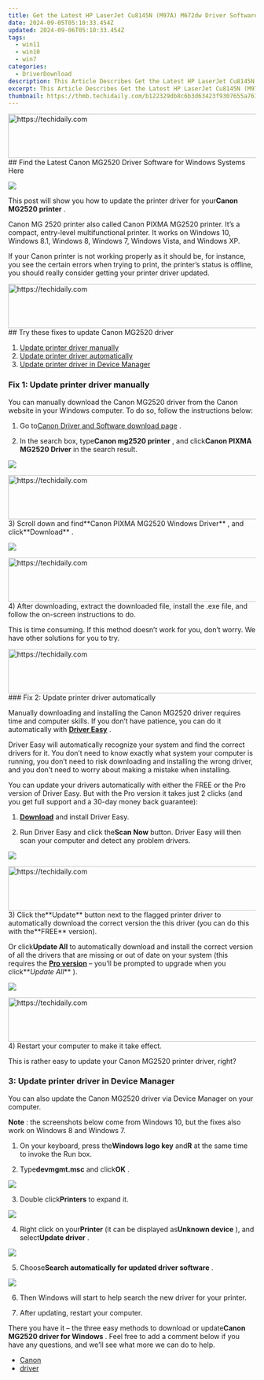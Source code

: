```yaml
---
title: Get the Latest HP LaserJet Cu8145N (M97A) M672dw Driver Software for Windows Computers
date: 2024-09-05T05:10:33.454Z
updated: 2024-09-06T05:10:33.454Z
tags:
  - win11
  - win10
  - win7
categories:
  - DriverDownload
description: This Article Describes Get the Latest HP LaserJet Cu8145N (M97A) M672dw Driver Software for Windows Computers
excerpt: This Article Describes Get the Latest HP LaserJet Cu8145N (M97A) M672dw Driver Software for Windows Computers
thumbnail: https://thmb.techidaily.com/b122329db8c6b3d63423f9307655a76116968c0c0abe05f97a8832ce02d38917.jpg
---
```


<!-- affiliate ads begin -->
<a href="https://aligracehair.sjv.io/c/5597632/1896560/19272" target="_top" id="1896560">
  <img src="//a.impactradius-go.com/display-ad/19272-1896560" border="0" alt="https://techidaily.com" width="728" height="90"/>
</a>
<img height="0" width="0" src="https://aligracehair.sjv.io/i/5597632/1896560/19272" style="position:absolute;visibility:hidden;" border="0" />
<!-- affiliate ads end -->
## Find the Latest Canon MG2520 Driver Software for Windows Systems Here

![](https://images.drivereasy.com/wp-content/uploads/2018/05/img_5afaa76122609.jpg)

 This post will show you how to update the printer driver for your**Canon MG2520 printer** .

 Canon MG 2520 printer also called Canon PIXMA MG2520 printer. It’s a compact, entry-level multifunctional printer. It works on Windows 10, Windows 8.1, Windows 8, Windows 7, Windows Vista, and Windows XP.

 If your Canon printer is not working properly as it should be, for instance, you see the certain errors when trying to print, the printer’s status is offline, you should really consider getting your printer driver updated.

<!-- affiliate ads begin -->
<a href="https://aligracehair.sjv.io/c/5597632/1997648/19272" target="_top" id="1997648">
  <img src="//a.impactradius-go.com/display-ad/19272-1997648" border="0" alt="https://techidaily.com" width="728" height="90"/>
</a>
<img height="0" width="0" src="https://aligracehair.sjv.io/i/5597632/1997648/19272" style="position:absolute;visibility:hidden;" border="0" />
<!-- affiliate ads end -->
## Try these fixes to update Canon MG2520 driver

1. [Update printer driver manually](https://tools.techidaily.com/drivereasy/download/)
2. [Update printer driver automatically](https://tools.techidaily.com/drivereasy/download/)
3. [Update printer driver in Device Manager](https://tools.techidaily.com/drivereasy/download/)

### Fix 1: Update printer driver manually

 You can manually download the Canon MG2520 driver from the Canon website in your Windows computer. To do so, follow the instructions below:

 1) Go to[Canon Driver and Software download page](https://www.canondriversoftware.com/) .

 2) In the search box, type**Canon mg2520 printer** , and click**Canon PIXMA MG2520 Driver** in the search result.

![](https://images.drivereasy.com/wp-content/uploads/2018/05/img_5afaa83e682e2.jpg)

<!-- affiliate ads begin -->
<a href="https://aligracehair.sjv.io/c/5597632/1902294/19272" target="_top" id="1902294">
  <img src="//a.impactradius-go.com/display-ad/19272-1902294" border="0" alt="https://techidaily.com" width="728" height="90"/>
</a>
<img height="0" width="0" src="https://aligracehair.sjv.io/i/5597632/1902294/19272" style="position:absolute;visibility:hidden;" border="0" />
<!-- affiliate ads end -->
 3) Scroll down and find**Canon PIXMA MG2520 Windows Driver** , and click**Download** .

![](https://images.drivereasy.com/wp-content/uploads/2018/05/img_5afaa88da4ca7.jpg)

<!-- affiliate ads begin -->
<a href="https://imp.i110150.net/c/5597632/924297/11305" target="_top" id="924297">
  <img src="//a.impactradius-go.com/display-ad/11305-924297" border="0" alt="https://techidaily.com" width="728" height="90"/>
</a>
<img height="0" width="0" src="https://imp.i110150.net/i/5597632/924297/11305" style="position:absolute;visibility:hidden;" border="0" />
<!-- affiliate ads end -->
 4) After downloading, extract the downloaded file, install the .exe file, and follow the on-screen instructions to do.

 This is time consuming. If this method doesn’t work for you, don’t worry. We have other solutions for you to try.

<!-- affiliate ads begin -->
<a href="https://aligracehair.sjv.io/c/5597632/1948909/19272" target="_top" id="1948909">
  <img src="//a.impactradius-go.com/display-ad/19272-1948909" border="0" alt="https://techidaily.com" width="728" height="90"/>
</a>
<img height="0" width="0" src="https://aligracehair.sjv.io/i/5597632/1948909/19272" style="position:absolute;visibility:hidden;" border="0" />
<!-- affiliate ads end -->
### Fix 2: Update printer driver automatically

 Manually downloading and installing the Canon MG2520 driver requires time and computer skills. If you don’t have patience, you can do it automatically with **[Driver Easy](https://tools.techidaily.com/drivereasy/download/)**  .

 Driver Easy will automatically recognize your system and find the correct drivers for it. You don’t need to know exactly what system your computer is running, you don’t need to risk downloading and installing the wrong driver, and you don’t need to worry about making a mistake when installing.

 You can update your drivers automatically with either the FREE or the Pro version of Driver Easy. But with the Pro version it takes just 2 clicks (and you get full support and a 30-day money back guarantee):

 1) **[Download](https://tools.techidaily.com/drivereasy/download/)**  and install Driver Easy.

 2) Run Driver Easy and click the**Scan Now** button. Driver Easy will then scan your computer and detect any problem drivers.

![](https://images.drivereasy.com/wp-content/uploads/2018/05/img_5afaaa3085ce8.png)

<!-- affiliate ads begin -->
<a href="https://aligracehair.sjv.io/c/5597632/1886003/19272" target="_top" id="1886003">
  <img src="//a.impactradius-go.com/display-ad/19272-1886003" border="0" alt="https://techidaily.com" width="728" height="90"/>
</a>
<img height="0" width="0" src="https://aligracehair.sjv.io/i/5597632/1886003/19272" style="position:absolute;visibility:hidden;" border="0" />
<!-- affiliate ads end -->
 3) Click the**Update** button next to the flagged printer driver to automatically download the correct version the this driver (you can do this with the**FREE** version).

 Or click**Update All** to automatically download and install the correct version of all the drivers that are missing or out of date on your system (this requires the **[Pro version](https://tools.techidaily.com/drivereasy/download/)**  – you’ll be prompted to upgrade when you click**_Update All_** ).

![](https://images.drivereasy.com/wp-content/uploads/2018/05/img_5afaaca85fc07.jpg)

<!-- affiliate ads begin -->
<a href="https://appsumo.8odi.net/c/5597632/2123734/7443" target="_top" id="2123734">
  <img src="//a.impactradius-go.com/display-ad/7443-2123734" border="0" alt="https://techidaily.com" width="728" height="90"/>
</a>
<img height="0" width="0" src="https://appsumo.8odi.net/i/5597632/2123734/7443" style="position:absolute;visibility:hidden;" border="0" />
<!-- affiliate ads end -->
4) Restart your computer to make it take effect.

This is rather easy to update your Canon MG2520 printer driver, right?

### 3: Update printer driver in Device Manager

 You can also update the Canon MG2520 driver via Device Manager on your computer.

**Note** : the screenshots below come from Windows 10, but the fixes also work on Windows 8 and Windows 7.

 1) On your keyboard, press the**Windows logo key** and**R** at the same time to invoke the Run box.

 2) Type**devmgmt.msc** and click**OK** .

![](https://images.drivereasy.com/wp-content/uploads/2018/05/img_5af53ac9c34f3.png)

 3) Double click**Printers** to expand it.

![](https://images.drivereasy.com/wp-content/uploads/2018/05/img_5af26e71b4a11.png)

 4) Right click on your**Printer** (it can be displayed as**Unknown device** ), and select**Update driver** .

![](https://images.drivereasy.com/wp-content/uploads/2018/05/img_5af26ed419e84.png)

 5) Choose**Search automatically for updated driver software** .

![](https://images.drivereasy.com/wp-content/uploads/2018/05/img_5af26efde74b2.png)

 6) Then Windows will start to help search the new driver for your printer.

 7) After updating, restart your computer.

 There you have it – the three easy methods to download or update**Canon MG2520 driver for Windows** . Feel free to add a comment below if you have any questions, and we’ll see what more we can do to help.

* [Canon](https://tools.techidaily.com/drivereasy/download/)
* [driver](https://tools.techidaily.com/drivereasy/download/)

<ins class="adsbygoogle"
     style="display:block"
     data-ad-format="autorelaxed"
     data-ad-client="ca-pub-7571918770474297"
     data-ad-slot="1223367746"></ins>



<ins class="adsbygoogle"
     style="display:block"
     data-ad-client="ca-pub-7571918770474297"
     data-ad-slot="8358498916"
     data-ad-format="auto"
     data-full-width-responsive="true"></ins>


